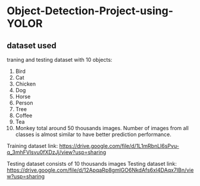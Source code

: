 # Object-Detection-Project-using-YOLOR

## dataset used

traning and testing dataset with 10 objects:
1. Bird
2. Cat
3. Chicken
4. Dog
5. Horse
6. Person
7. Tree
8. Coffee
9. Tea
10. Monkey
total around 50 thousands images. Number of images from all classes is almost similar to have better prediction performance. 

Training dataset link:
https://drive.google.com/file/d/1L1mRbnLl6sPvu-q_3mhFVlsvu0fXDzJj/view?usp=sharing


Testing dataset consists of 10 thousands images
Testing dataset link:
https://drive.google.com/file/d/12ApqaRp8gmlGO6NkdAfs6xl4DAqx7IBn/view?usp=sharing
